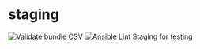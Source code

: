 # staging
[![Validate bundle CSV](https://github.com/francomarb/staging/actions/workflows/csv-validate.yml/badge.svg)](https://github.com/francomarb/staging/actions/workflows/csv-validate.yml)
[![Ansible Lint](https://github.com/francomarb/staging/actions/workflows/ansible-lint.yml/badge.svg)](https://github.com/francomarb/staging/actions/workflows/ansible-lint.yml)
Staging for testing
